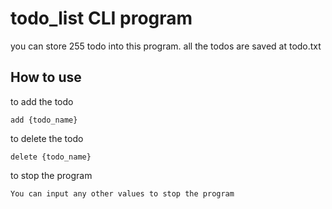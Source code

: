 # **todo_list CLI program**
you can store 255 todo into this program.
all the todos are saved at todo.txt

## **How to use**
to add the todo
```
add {todo_name}
```

to delete the todo
```
delete {todo_name}
```

to stop the program
```
You can input any other values to stop the program
```
